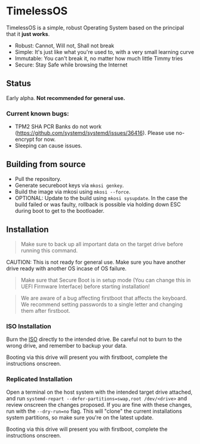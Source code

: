 # TimelessOS

TimelessOS is a simple, robust Operating System based on the principal that it **just works**.

- Robust: Cannot, Will not, Shall not break
- Simple: It's just like what you're used to, with a very small learning curve
- Immutable: You can't break it, no matter how much little Timmy tries
- Secure: Stay Safe while browsing the Internet

## Status

Early alpha. **Not recommended for general use.**

### Current known bugs:

- TPM2 SHA PCR Banks do not work (https://github.com/systemd/systemd/issues/36416). Please use no-encrypt for now.
- Sleeping can cause issues.

## Building from source

- Pull the repository.
- Generate secureboot keys via `mkosi genkey`.
- Build the image via mkosi using `mkosi --force`.
- OPTIONAL: Update to the build using `mkosi sysupdate`. In the case the build failed or was faulty, rollback is possible via holding down ESC during boot to get to the bootloader.

## Installation

> Make sure to back up all important data on the target drive before running this command.

CAUTION: This is not ready for general use. Make sure you have another drive ready with another OS incase of OS failure.

> Make sure that Secure Boot is in setup mode (You can change this in UEFI Firmware Interface) before starting installation!

> We are aware of a bug affecting firstboot that affects the keyboard. We recommend setting passwords to a single letter and changing them after firstboot.

### ISO Installation

Burn the [ISO](https://eaterminer.tinoplay.eu/updates/TimelessOS_202502.raw) directly to the intended drive.
Be careful not to burn to the wrong drive, and remember to backup your data.

Booting via this drive will present you with firstboot, complete the instructions onscreen.

### Replicated Installation

Open a terminal on the host system with the intended target drive attached, and run `systemd-repart --defer-partitions=swap,root /dev/<drive>` and review onscreen the changes proposed. If you are fine with these changes, run with the `--dry-run=no` flag. This will "clone" the current installations system partitions, so make sure you're on the latest update.

Booting via this drive will present you with firstboot, complete the instructions onscreen.
